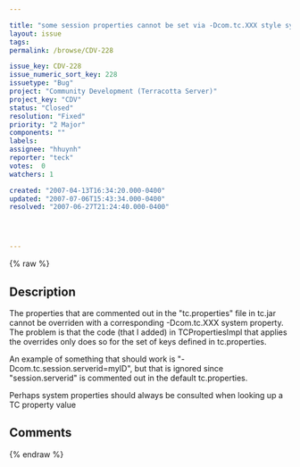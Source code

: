 ```yaml
---

title: "some session properties cannot be set via -Dcom.tc.XXX style system properties"
layout: issue
tags: 
permalink: /browse/CDV-228

issue_key: CDV-228
issue_numeric_sort_key: 228
issuetype: "Bug"
project: "Community Development (Terracotta Server)"
project_key: "CDV"
status: "Closed"
resolution: "Fixed"
priority: "2 Major"
components: ""
labels: 
assignee: "hhuynh"
reporter: "teck"
votes:  0
watchers: 1

created: "2007-04-13T16:34:20.000-0400"
updated: "2007-07-06T15:43:34.000-0400"
resolved: "2007-06-27T21:24:40.000-0400"




---
```


{% raw %}

## Description

<div markdown="1" class="description">

The properties that are commented out in the "tc.properties" file in tc.jar cannot be overriden with a corresponding -Dcom.tc.XXX system property. The problem is that the code (that I added) in TCPropertiesImpl that applies the overrides only does so for the set of keys defined in tc.properties. 

An example of something that should work is "-Dcom.tc.session.serverid=myID", but that is ignored since "session.serverid" is commented out in the default tc.properties. 

Perhaps system properties should always be consulted when looking up a TC property value

</div>

## Comments



{% endraw %}
